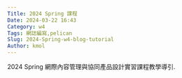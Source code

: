 ```yaml
---
Title: 2024 Spring 課程
Date: 2024-03-22 16:43
Category: w4
Tags: 網誌編寫,pelican
Slug: 2024-Spring-w4-blog-tutorial
Author: kmol
---
```


2024 Spring 網際內容管理與協同產品設計實習課程教學導引.

<!-- PELICAN_END_SUMMARY -->

